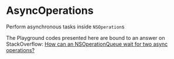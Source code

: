 # AsyncOperations
Perform asynchronous tasks inside `NSOperation`s

The Playground codes presented here are bound to an answer on StackOverflow: [How can an NSOperationQueue wait for two async operations?](http://stackoverflow.com/a/39309450/1966109)
